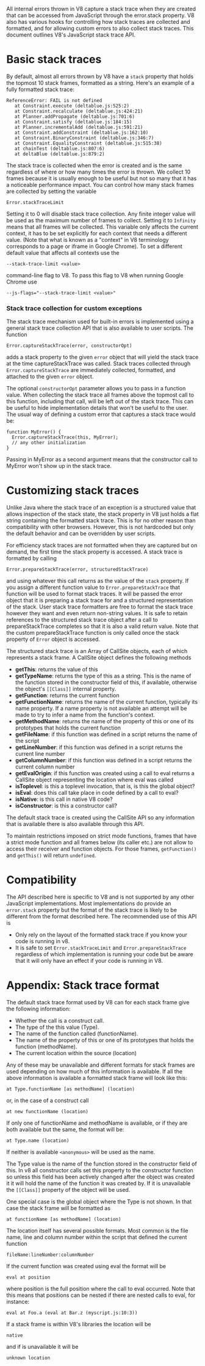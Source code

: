 All internal errors thrown in V8 capture a stack trace when they are created that can be accessed from JavaScript through the error.stack property.  V8 also has various hooks for controlling how stack traces are collected and formatted, and for allowing custom errors to also collect stack traces.  This document outlines V8's JavaScript stack trace API.

# Basic stack traces

By default, almost all errors thrown by V8 have a `stack` property that holds the topmost 10 stack frames, formatted as a string.  Here's an example of a fully formatted stack trace:

```
ReferenceError: FAIL is not defined
   at Constraint.execute (deltablue.js:525:2)
   at Constraint.recalculate (deltablue.js:424:21)
   at Planner.addPropagate (deltablue.js:701:6)
   at Constraint.satisfy (deltablue.js:184:15)
   at Planner.incrementalAdd (deltablue.js:591:21)
   at Constraint.addConstraint (deltablue.js:162:10)
   at Constraint.BinaryConstraint (deltablue.js:346:7)
   at Constraint.EqualityConstraint (deltablue.js:515:38)
   at chainTest (deltablue.js:807:6)
   at deltaBlue (deltablue.js:879:2)
```

The stack trace is collected when the error is created and is the same regardless of where or how many times the error is thrown.  We collect 10 frames because it is usually enough to be useful but not so many that it has a noticeable performance impact.  You can control how many stack frames are collected by setting the variable

```
Error.stackTraceLimit
```

Setting it to 0 will disable stack trace collection.  Any finite integer value will be used as the maximum number of frames to collect.  Setting it to `Infinity` means that all frames will be collected.  This variable only affects the current context, it has to be set explicitly for each context that needs a different value.  (Note that what is known as a "context" in V8 terminology corresponds to a page or iframe in Google Chrome).  To set a different default value that affects all contexts use the

```
--stack-trace-limit <value>
```

command-line flag to V8.  To pass this flag to V8 when running Google Chrome use

```
--js-flags="--stack-trace-limit <value>"
```

### Stack trace collection for custom exceptions
The stack trace mechanism used for built-in errors is implemented using a general stack trace collection API that is also available to user scripts.  The function

```
Error.captureStackTrace(error, constructorOpt)
```

adds a stack property to the given `error` object that will yield the stack trace at the time captureStackTrace was called.  Stack traces collected through `Error.captureStackTrace` are immediately collected, formatted, and attached to the given `error` object.

The optional `constructorOpt` parameter allows you to pass in a function value.  When collecting the stack trace all frames above the topmost call to this function, including that call, will be left out of the stack trace.  This can be useful to hide implementation details that won't be useful to the user.  The usual way of defining a custom error that captures a stack trace would be:

```
function MyError() {
  Error.captureStackTrace(this, MyError);
  // any other initialization
}
```

Passing in MyError as a second argument means that the constructor call to MyError won't show up in the stack trace.

# Customizing stack traces
Unlike Java where the stack trace of an exception is a structured value that allows inspection of the stack state, the stack property in V8 just holds a flat string containing the formatted stack trace.  This is for no other reason than compatibility with other browsers.  However, this is not hardcoded but only the default behavior and can be overridden by user scripts.

For efficiency stack traces are not formatted when they are captured but on demand, the first time the stack property is accessed.  A stack trace is formatted by calling

```
Error.prepareStackTrace(error, structuredStackTrace)
```

and using whatever this call returns as the value of the `stack` property.  If you assign a different function value to `Error.prepareStackTrace` that function will be used to format stack traces.  It will be passed the error object that it is preparing a stack trace for and a structured representation of the stack.  User stack trace formatters are free to format the stack trace however they want and even return non-string values.  It is safe to retain references to the structured stack trace object after a call to prepareStackTrace completes so that it is also a valid return value.  Note that the custom prepareStackTrace function is only called once the stack property of `Error` object is accessed.

The structured stack trace is an Array of CallSite objects, each of which represents a stack frame.  A CallSite object defines the following methods

  * **getThis**: returns the value of this
  * **getTypeName**: returns the type of this as a string.  This is the name of the function stored in the constructor field of this, if available, otherwise the object's `[[Class]]` internal property.
  * **getFunction**: returns the current function
  * **getFunctionName**: returns the name of the current function, typically its name property.  If a name property is not available an attempt will be made to try to infer a name from the function's context.
  * **getMethodName**: returns the name of the property of this or one of its prototypes that holds the current function
  * **getFileName**: if this function was defined in a script returns the name of the script
  * **getLineNumber**: if this function was defined in a script returns the current line number
  * **getColumnNumber**: if this function was defined in a script returns the current column number
  * **getEvalOrigin**: if this function was created using a call to eval returns a CallSite object representing the location where eval was called
  * **isToplevel**: is this a toplevel invocation, that is, is this the global object?
  * **isEval**: does this call take place in code defined by a call to eval?
  * **isNative**: is this call in native V8 code?
  * **isConstructor**: is this a constructor call?

The default stack trace is created using the CallSite API so any information that is available there is also available through this API.

To maintain restrictions imposed on strict mode functions, frames that have a strict mode function and all frames below (its caller etc.) are not allow to access their receiver and function objects. For those frames, `getFunction()` and `getThis()` will return `undefined`.

# Compatibility
The API described here is specific to V8 and is not supported by any other JavaScript implementations.  Most implementations do provide an `error.stack` property but the format of the stack trace is likely to be different from the format described here.  The recommended use of this API is

  * Only rely on the layout of the formatted stack trace if you know your code is running in v8.
  * It is safe to set `Error.stackTraceLimit` and `Error.prepareStackTrace` regardless of which implementation is running your code but be aware that it will only have an effect if your code is running in V8.

# Appendix: Stack trace format
The default stack trace format used by V8 can for each stack frame give the following information:

  * Whether the call is a construct call.
  * The type of the this value (Type).
  * The name of the function called (functionName).
  * The name of the property of this or one of its prototypes that holds the function (methodName).
  * The current location within the source (location)

Any of these may be unavailable and different formats for stack frames are used depending on how much of this information is available.  If all the above information is available a formatted stack frame will look like this:

```
at Type.functionName [as methodName] (location)
```

or, in the case of a construct call

```
at new functionName (location)
```

If only one of functionName and methodName is available, or if they are both available but the same, the format will be:

```
at Type.name (location)
```

If neither is available `<anonymous>` will be used as the name.

The Type value is the name of the function stored in the constructor field of this.  In v8 all constructor calls set this property to the constructor function so unless this field has been actively changed after the object was created it it will hold the name of the function it was created by.  If it is unavailable the `[[Class]]` property of the object will be used.

One special case is the global object where the Type is not shown.  In that case the stack frame will be formatted as

```
at functionName [as methodName] (location)
```

The location itself has several possible formats.  Most common is the file name, line and column number within the script that defined the current function

```
fileName:lineNumber:columnNumber
```

If the current function was created using eval the format will be

```
eval at position
```

where position is the full position where the call to eval occurred.  Note that this means that positions can be nested if there are nested calls to eval, for instance:

```
eval at Foo.a (eval at Bar.z (myscript.js:10:3))
```

If a stack frame is within V8's libraries the location will be

```
native
```

and if is unavailable it will be

```
unknown location
```